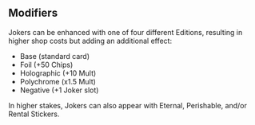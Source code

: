 
## Modifiers

Jokers can be enhanced with one of four different Editions, resulting in higher shop costs but adding an additional effect:

*   Base (standard card)
*   Foil (+50 Chips)
*   Holographic (+10 Mult)
*   Polychrome (x1.5 Mult)
*   Negative (+1 Joker slot)

In higher stakes, Jokers can also appear with Eternal, Perishable, and/or Rental Stickers.

